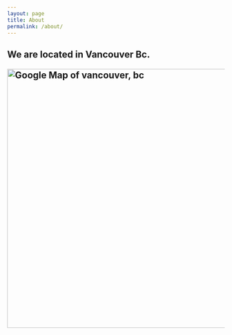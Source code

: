```yaml
---
layout: page
title: About
permalink: /about/
---
```

<h2>
<p> 
We are located in Vancouver Bc. 
</p>



<img width="600" src="https://maps.googleapis.com/maps/api/staticmap?center=vancouver,+bc&zoom=13&scale=false&size=600x300&maptype=roadmap&key=AIzaSyD1ExJTCp6nJcKO3pOQqd9aO4Lh52Xvxe8&format=png&visual_refresh=true&markers=size:mid%7Ccolor:0xff0000%7Clabel:1%7Cvancouver,+bc&markers=size:mid%7Ccolor:0xff0000%7Clabel:1%7Cvancouver,+bc" alt="Google Map of vancouver, bc">
